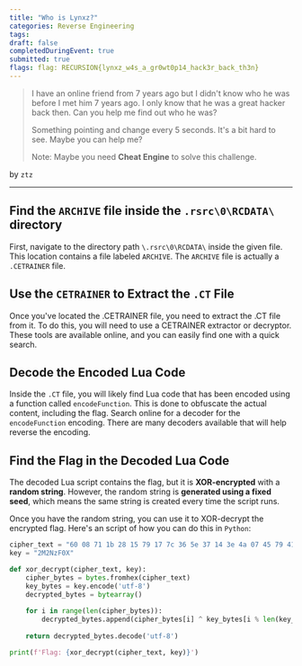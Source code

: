 ```yaml
---
title: "Who is Lynxz?"
categories: Reverse Engineering
tags: 
draft: false
completedDuringEvent: true
submitted: true
flags: flag: RECURSION{lynxz_w4s_a_gr0wt0p14_hack3r_back_th3n}
---
```

> I have an online friend from 7 years ago but I didn't know who he was before I met him 7 years ago. I only know that he was a great hacker back then. Can you help me find out who he was?
>
> Something pointing and change every 5 seconds. It's a bit hard to see. Maybe you can help me?
>
> Note: Maybe you need **Cheat Engine** to solve this challenge.

by `ztz`

---

## Find the `ARCHIVE` file inside the `.rsrc\0\RCDATA\` directory

First, navigate to the directory path `\.rsrc\0\RCDATA\` inside the given file. This location contains a file labeled `ARCHIVE`. The `ARCHIVE` file is actually a `.CETRAINER` file.

## Use the `CETRAINER` to Extract the `.CT` File

Once you've located the .CETRAINER file, you need to extract the .CT file from it. To do this, you will need to use a CETRAINER extractor or decryptor. These tools are available online, and you can easily find one with a quick search.

## Decode the Encoded Lua Code

Inside the `.CT` file, you will likely find Lua code that has been encoded using a function called `encodeFunction`. This is done to obfuscate the actual content, including the flag. Search online for a decoder for the `encodeFunction` encoding. There are many decoders available that will help reverse the encoding.

## Find the Flag in the Decoded Lua Code

The decoded Lua script contains the flag, but it is **XOR-encrypted** with a **random string**. However, the random string is **generated using a fixed seed**, which means the same string is created every time the script runs.

Once you have the random string, you can use it to XOR-decrypt the encrypted flag. Here's an script of how you can do this in `Python`:

```py
cipher_text = "60 08 71 1b 28 15 79 17 7c 36 5e 37 14 3e 4a 07 45 79 41 11 1b 19 57 2a 02 3a 46 7e 0a 77 04 07 5a 2c 51 25 49 34 6f 3a 53 2e 59 11 0e 2e 03 36 4f"
key = "2M2NzF0X"

def xor_decrypt(cipher_text, key):
    cipher_bytes = bytes.fromhex(cipher_text)
    key_bytes = key.encode('utf-8')
    decrypted_bytes = bytearray()
    
    for i in range(len(cipher_bytes)):
        decrypted_bytes.append(cipher_bytes[i] ^ key_bytes[i % len(key_bytes)])
    
    return decrypted_bytes.decode('utf-8')

print(f'Flag: {xor_decrypt(cipher_text, key)}')
```
